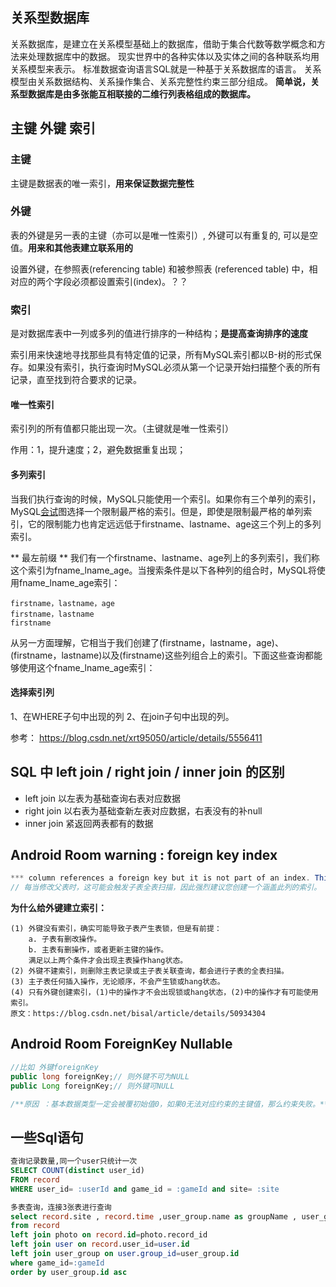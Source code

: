 ## 关系型数据库
关系数据库，是建立在关系模型基础上的数据库，借助于集合代数等数学概念和方法来处理数据库中的数据。
现实世界中的各种实体以及实体之间的各种联系均用关系模型来表示。
标准数据查询语言SQL就是一种基于关系数据库的语言。
关系模型由关系数据结构、关系操作集合、关系完整性约束三部分组成。
**简单说，关系型数据库是由多张能互相联接的二维行列表格组成的数据库。**

## 主键 外键 索引

### 主键

主键是数据表的唯一索引，**用来保证数据完整性**

### 外键

表的外键是另一表的主键（亦可以是唯一性索引）, 外键可以有重复的, 可以是空值。**用来和其他表建立联系用的**

设置外键，在参照表(referencing table) 和被参照表 (referenced table) 中，相对应的两个字段必须都设置索引(index)。？？

### 索引

是对数据库表中一列或多列的值进行排序的一种结构；**是提高查询排序的速度**

索引用来快速地寻找那些具有特定值的记录，所有MySQL索引都以B-树的形式保存。如果没有索引，执行查询时MySQL必须从第一个记录开始扫描整个表的所有记录，直至找到符合要求的记录。

#### 唯一性索引
索引列的所有值都只能出现一次。（主键就是唯一性索引）

作用：1，提升速度；2，避免数据重复出现；

#### 多列索引

当我们执行查询的时候，MySQL只能使用一个索引。如果你有三个单列的索引，MySQL[会试](https://www.baidu.com/s?wd=%E4%BC%9A%E8%AF%95&tn=24004469_oem_dg&rsv_dl=gh_pl_sl_csd)图选择一个限制最严格的索引。但是，即使是限制最严格的单列索引，它的限制能力也肯定远远低于firstname、lastname、age这三个列上的多列索引。 

** 最左前缀 ** 
我们有一个firstname、lastname、age列上的多列索引，我们称这个索引为fname_lname_age。当搜索条件是以下各种列的组合时，MySQL将使用fname_lname_age索引： 

```
firstname，lastname，age
firstname，lastname
firstname
```

从另一方面理解，它相当于我们创建了(firstname，lastname，age)、(firstname，lastname)以及(firstname)这些列组合上的索引。下面这些查询都能够使用这个fname_lname_age索引： 

#### 选择索引列
1、在WHERE子句中出现的列
2、在join子句中出现的列。

参考： https://blog.csdn.net/xrt95050/article/details/5556411






## SQL 中 left join / right join / inner join 的区别

- left join 
  以左表为基础查询右表对应数据
- right join
  以右表为基础查新左表对应数据，右表没有的补null
- inner join
  紧返回两表都有的数据


## Android Room warning : foreign key index 
```java
*** column references a foreign key but it is not part of an index. This may trigger full table scans whenever parent table is modified so you are highly advised to create an index that covers this column.
// 每当修改父表时，这可能会触发子表全表扫描，因此强烈建议您创建一个涵盖此列的索引。   
```

**为什么给外键建立索引：**

	(1) 外键没有索引，确实可能导致子表产生表锁，但是有前提： 
		a. 子表有删改操作。 
		b. 主表有删操作，或者更新主键的操作。 
		满足以上两个条件才会出现主表操作hang状态。
	(2) 外键不建索引，则删除主表记录或主子表关联查询，都会进行子表的全表扫描。
	(3) 主子表任何插入操作，无论顺序，不会产生锁或hang状态。
	(4) 只有外键创建索引，(1)中的操作才不会出现锁或hang状态，(2)中的操作才有可能使用索引。
	原文：https://blog.csdn.net/bisal/article/details/50934304 


## Android Room ForeignKey Nullable
```java
//比如 外键foreignKey
public long foreignKey;// 则外键不可为NULL
public Long foreignKey;// 则外键可NULL

/**原因 ：基本数据类型一定会被覆初始值0，如果0无法对应约束的主键值，那么约束失败。**/

```

## 一些Sql语句

```sql
查询记录数量,同一个user只统计一次
SELECT COUNT(distinct user_id)
FROM record
WHERE user_id= :userId and game_id = :gameId and site= :site
```

```sql
多表查询，连接3张表进行查询
select record.site , record.time ,user_group.name as groupName , user_group.id as groupId, photo.path as photo 
from record 
left join photo on record.id=photo.record_id
left join user on record.user_id=user.id 
left join user_group on user.group_id=user_group.id 
where game_id=:gameId 
order by user_group.id asc 
```

